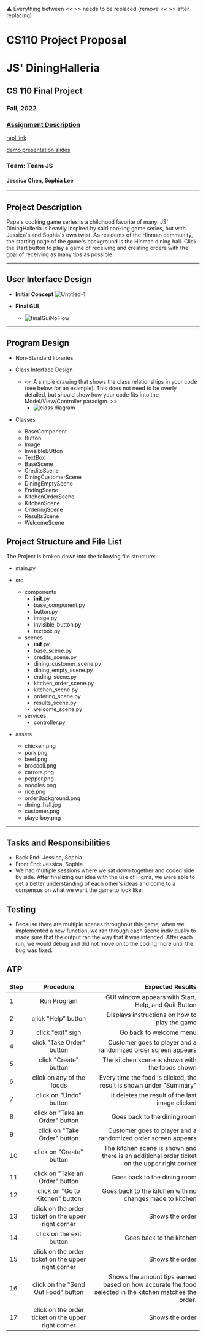 :warning: Everything between << >> needs to be replaced (remove << >> after replacing)
# CS110 Project Proposal
# JS' DiningHalleria
## CS 110 Final Project
### Fall, 2022
### [Assignment Description](https://docs.google.com/document/d/1H4R6yLL7som1lglyXWZ04RvTp_RvRFCCBn6sqv-82ps/edit?usp=sharing)

[repl link](https://replit.com/join/itrkusqryz-jchen753)

[demo presentation slides](https://docs.google.com/presentation/d/1FM5DYylx94i1ZqEHgAuYoRv2kLpDqNlbks5mNqKFjkI/edit#slide=id.g10b651380e3_0_1544)

### Team: Team JS
#### Jessica Chen, Sophia Lee

***

## Project Description

Papa's cooking game series is a childhood favorite of many. JS' DiningHalleria is heavily inspired by said cooking game series, but with Jessica's and Sophia's own twist. As residents of the Hinman community, the starting page of the game's background is the Hinman dining hall. Click the start button to play a game of receiving and creating orders with the goal of receiving as many tips as possible.

***    

## User Interface Design

- **Initial Concept**
 ![Untitled-1](etc/Untitled-1.png)
    
- **Final GUI**
  - ![finalGuiNoFlow](etc/finalGuiNoFlow.jpg)
***        

## Program Design

* Non-Standard libraries
    
* Class Interface Design
    * << A simple drawing that shows the class relationships in your code (see below for an example). This does not need to be overly detailed, but should show how your code fits into the Model/View/Controller paradigm. >>
        * ![class diagram](assets/class_diagram.jpg) 
* Classes
    * BaseComponent
    * Button
    * Image
    * InvisibleBUtton
    * TextBox
    * BaseScene
    * CreditsScene
    * DiningCustomerScene
    * DiningEmptyScene
    * EndingScene
    * KitchenOrderScene
    * KitchenScene
    * OrderingScene
    * ResultsScene
    * WelcomeScene

## Project Structure and File List

The Project is broken down into the following file structure:

* main.py
* src
    * components
      * __init__.py
      * base_component.py
      * button.py
      * image.py
      * invisible_button.py 
      * textbox.py 
    * scenes
      * __init__.py
      * base_scene.py
      * credits_scene.py
      * dining_customer_scene.py
      * dining_empty_scene.py
      * ending_scene.py
      * kitchen_order_scene.py
      * kitchen_scene.py
      * ordering_scene.py
      * results_scene.py
      * welcome_scene.py
    * services
      * controller.py
  
      
* assets
    * chicken.png
    * pork.png
    * beef.png
    * broccoli.png
    * carrots.png
    * pepper.png
    * noodles.png
    * rice.png
    * orderBackground.png
    * dining_hall.jpg
    * customer.png
    * playerboy.png

***

## Tasks and Responsibilities 

   * Back End: Jessica, Sophia
   * Front End: Jessica, Sophia
   * We had multiple sessions where we sat down together and coded side by side. After finalizing our idea with the use of Figma, we were able to get a better understanding of each other's ideas and come to a consensus on what we want the game to look like.

## Testing

* Because there are multiple scenes throughout this game, when we implemented a new function, we ran through each scene individually to made sure that the output ran the way that it was intended. After each run, we would debug and did not move on to the coding more until the bug was fixed.

## ATP

| Step                 |Procedure             |Expected Results                   |
|----------------------|:--------------------:|----------------------------------:|
|  1                   | Run Program  |GUI window appears with Start, Help, and Quit Button|
|  2                   | click "Help" button | Displays instructions on how to play the game     |
|  3                   | click "exit" sign | Go back to welcome menu   |
|  4                   | click "Take Order" button | Customer goes to player and a randomized order screen appears |
|  5                   | click "Create" button |  The kitchen scene is shown with the foods shown  |
|  6                   | click on any of the foods | Every time the food is clicked, the result is shown under "Summary"  |
|  7                   | click on "Undo" button | It deletes the result of the last image clicked  |
|  8                   | click on "Take an Order" button | Goes back to the dining room|
|  9                   | click on "Take Order" button | Customer goes to player and a randomized order screen appears|
| 10                   | click on "Create" button | The kitchen scene is shown and there is an additional order ticket on the upper right corner|
|  11                  | click on "Take an Order" button | Goes back to the dining room|
|  12                   | click on "Go to Kitchen" button | Goes back to the kitchen with no changes made to kitchen|
|  13                   | click on the order ticket on the upper right corner | Shows the order|
|  14                   | click on the exit button | Goes back to the kitchen|
|  15                   | click on the order ticket on the upper right corner | Shows the order|
|  16                   | click on the "Send Out Food" button | Shows the amount tips earned based on how accurate the food selected in the kitchen matches the order.|
|  17                   | click on the order ticket on the upper right corner | Shows the order|
